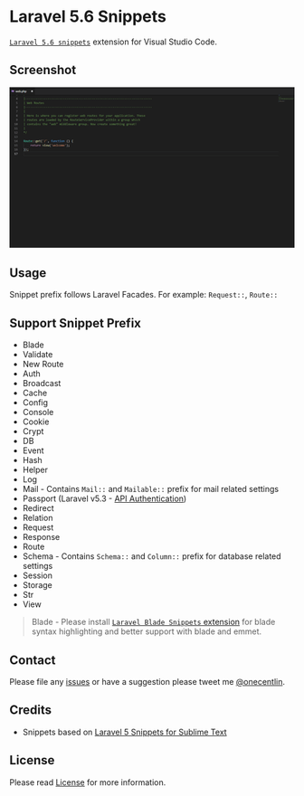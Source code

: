 # Laravel 5.6 Snippets

[`Laravel 5.6 snippets`](https://marketplace.visualstudio.com/items?itemName=onecentlin.laravel5-snippets) extension for Visual Studio Code.

## Screenshot

![Screenshot](https://raw.githubusercontent.com/TungSilent/Laravel-5.6-Snippets/master/images/screenshot.gif)

## Usage

Snippet prefix follows Laravel Facades. For example: `Request::`, `Route::`

## Support Snippet Prefix
* Blade
* Validate
* New Route
* Auth
* Broadcast
* Cache
* Config
* Console
* Cookie
* Crypt
* DB
* Event
* Hash
* Helper
* Log
* Mail - Contains `Mail::` and `Mailable::` prefix for mail related settings
* Passport (Laravel v5.3 - [API Authentication](https://laravel.com/docs/5.3/passport))
* Redirect
* Relation
* Request
* Response
* Route
* Schema - Contains `Schema::` and `Column::` prefix for database related settings
* Session
* Storage
* Str
* View

> Blade - Please install [`Laravel Blade Snippets` extension](https://marketplace.visualstudio.com/items?itemName=onecentlin.laravel-blade) for blade syntax highlighting and better support with blade and emmet.

## Contact

Please file any [issues](https://github.com/onecentlin/laravel5-snippets-vscode/issues) or have a suggestion please tweet me [@onecentlin](https://twitter.com/onecentlin).

## Credits

* Snippets based on [Laravel 5 Snippets for Sublime Text](https://github.com/Lykegenes/laravel-5-snippets)

## License

Please read [License](https://github.com/onecentlin/laravel5-snippets-vscode/blob/master/LICENSE.md) for more information.
